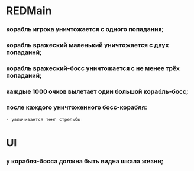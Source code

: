 # REDMain

### корабль игрока уничтожается с одного попадания;
### корабль вражеский маленький уничтожается с двух попадаинй;
### корабль вражеский-босс уничтожается с не менее трёх попаданий;


### каждые 1000 очков вылетает один большой корабль-босс;
### после каждого уничтоженного босс-корабля:
	- увличивается темп стрельбы
	
	
# UI
### у корабля-босса должна быть видна шкала жизни;


